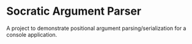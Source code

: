 # Socratic Argument Parser
A project to demonstrate positional argument parsing/serialization for a console application.


